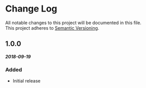 # Change Log
All notable changes to this project will be documented in this file.  
This project adheres to [Semantic Versioning](http://semver.org/).

## 1.0.0
##### 2018-09-19
### Added
* Initial release
